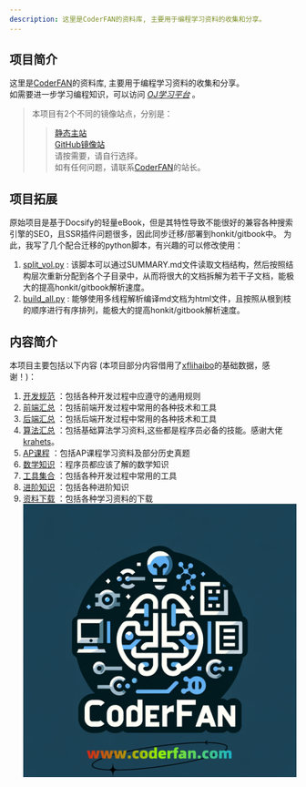 ```yaml
---
description: 这里是CoderFAN的资料库, 主要用于编程学习资料的收集和分享。
---
```


## 项目简介  
这里是[CoderFAN](https://www.coderfan.com)的资料库, 主要用于编程学习资料的收集和分享。  
如需要进一步学习编程知识，可以访问 *[OJ学习平台](https://www.coderfan.com)* 。  

>本项目有2个不同的镜像站点，分别是：
>>[静态主站](https://wiki.coderfan.com)  
>>[GitHub镜像站](https://kittencn.github.io/ks/_book/)  
>>请按需要，请自行选择。  
>如有任何问题，请联系[CoderFAN](https://www.coderfan.com)的站长。

## 项目拓展
原始项目是基于Docsify的轻量eBook，但是其特性导致不能很好的兼容各种搜索引擎的SEO，且SSR插件问题很多，因此同步迁移/部署到honkit/gitbook中。
为此，我写了几个配合迁移的python脚本，有兴趣的可以修改使用：
1. [split_vol.py](https://github.com/KittenCN/ks/blob/master/split_vol.py) : 该脚本可以通过SUMMARY.md文件读取文档结构，然后按照结构层次重新分配到各个子目录中，从而将很大的文档拆解为若干子文档，能极大的提高honkit/gitbook解析速度。
2. [build_all.py](https://github.com/KittenCN/ks/blob/master/build_all.py) : 能够使用多线程解析编译md文档为html文件，且按照从根到枝的顺序进行有序排列，能极大的提高honkit/gitbook解析速度。

## 内容简介
本项目主要包括以下内容 (本项目部分内容借用了[xflihaibo](https://xflihaibo.github.io/docs/)的基础数据，感谢！)：  
1. [开发规范](https://wiki.coderfan.com/standard/) ：包括各种开发过程中应遵守的通用规则  
2. [前端汇总](https://wiki.coderfan.com/web/) ：包括前端开发过程中常用的各种技术和工具  
3. [后端汇总](https://wiki.coderfan.com/coding/) ：包括后端开发过程中常用的各种技术和工具  
4. [算法汇总](https://wiki.coderfan.com/algorithms/) ：包括基础算法学习资料,这些都是程序员必备的技能。感谢大佬[krahets](https://github.com/krahets/hello-algo)。  
5. [AP课程](https://wiki.coderfan.com/ap/) ：包括AP课程学习资料及部分历史真题  
6. [数学知识](https://wiki.coderfan.com/math/) ：程序员都应该了解的数学知识  
7. [工具集合](https://wiki.coderfan.com/tool/) ：包括各种开发过程中常用的工具  
8. [进阶知识](https://wiki.coderfan.com/advance/) ：包括各种进阶知识  
9. [资料下载](https://wiki.coderfan.com/docs/)   ：包括各种学习资料的下载  
[![img](img/coderfan_logo.png)](https://www.coderfan.com) 
